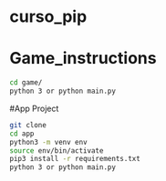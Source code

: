 # curso_pip

# Game_instructions

```sh
cd game/
python 3 or python main.py
```

#App Project
```sh
git clone
cd app
python3 -m venv env
source env/bin/activate
pip3 install -r requirements.txt
python 3 or python main.py
```